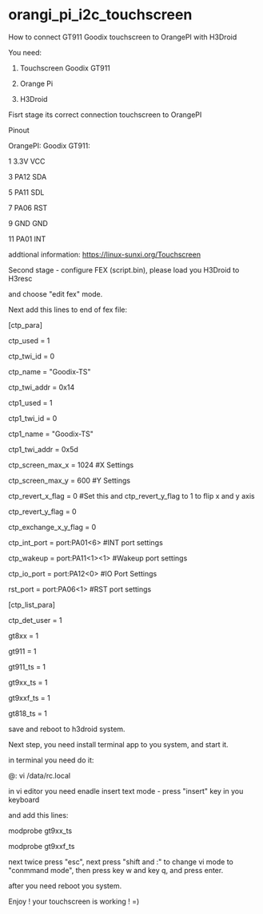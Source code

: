 # orangi_pi_i2c_touchscreen
How to connect GT911 Goodix touchscreen to OrangePI with H3Droid

You need:

1. Touchscreen Goodix GT911

2. Orange Pi

3. H3Droid

Fisrt stage its correct connection touchscreen to OrangePI


Pinout

OrangePI:          Goodix GT911:


1	3.3V              VCC

3	PA12              SDA

5	PA11              SDL

7	PA06              RST

9	GND               GND

11 PA01             INT


addtional information: https://linux-sunxi.org/Touchscreen


Second stage - configure FEX (script.bin), please load you H3Droid to H3resc

and choose "edit fex" mode.

Next add this lines to end of fex file:


[ctp_para]

ctp_used = 1

ctp_twi_id = 0

ctp_name = "Goodix-TS"

ctp_twi_addr = 0x14

ctp1_used = 1

ctp1_twi_id = 0

ctp1_name = "Goodix-TS"

ctp1_twi_addr = 0x5d

ctp_screen_max_x = 1024                                             #X Settings

ctp_screen_max_y = 600                                              #Y Settings

ctp_revert_x_flag = 0                                               #Set this and ctp_revert_y_flag to 1 to flip x and y axis

ctp_revert_y_flag = 0

ctp_exchange_x_y_flag = 0 

ctp_int_port = port:PA01<6><default><default><default>              #INT port settings

ctp_wakeup = port:PA11<1><default><default><1>                      #Wakeup port settings

ctp_io_port = port:PA12<0><default><default><default>               #IO Port Settings

rst_port = port:PA06<1><default><default><default>                  #RST port settings


[ctp_list_para]

ctp_det_user = 1

gt8xx = 1

gt911 = 1

gt911_ts = 1

gt9xx_ts = 1

gt9xxf_ts = 1

gt818_ts = 1


save and reboot to h3droid system.

Next step, you need install terminal app to you system, and start it.

in terminal you need do it:

@: vi /data/rc.local

in vi editor you need enadle insert text mode - press "insert" key in you keyboard

and add this lines:


modprobe gt9xx_ts

modprobe gt9xxf_ts


next twice press "esc", next press "shift and :" to change vi mode to "conmmand mode", then press key w and key q, and press enter.

after you need reboot you system.


Enjoy ! your touchscreen is working ! =)
